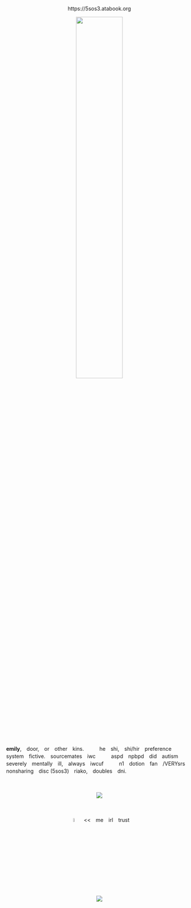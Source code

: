 <p align="center">
https://5sos3.atabook.org
</p>
<p align="center">
<img src="https://files.catbox.moe/p9g75n.png" width="50%" height="50%">
</p>

**emily**,　door,　or　other　kins.　　　he　shi,　shi/hir　preference　　　system　fictive.　sourcemates　iwc　　　aspd　npbpd　did　autism　　　severely　mentally　ill,　always　iwcuf　　　n1　dotion　fan　/VERYsrs　　　nonsharing　disc (5sos3)　riako,　doubles　dni.

　
<p align="center">
<img src="https://komarev.com/ghpvc/?username=beansshow&label=grandmas&color=6e370d">

　
<p align="center">
<img src="https://files.catbox.moe/mbg3sz.png" width="5%" height="5%">　<<　me　irl　trust
<p align="center">
<img src="https://hit.yhype.me/github/profile?account_id=168690679"> 
</p>
